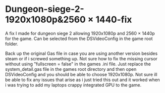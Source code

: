 # Dungeon-siege-2-1920x1080p&2560 × 1440-fix
A fix I made for dungeon siege 2 allowing 1920x1080p and 2560 × 1440p for the game. Can be selected from the DSVideoConfig in the game root folder.

Back up the original Gas file in case you are using another version besides steam or if i screwed something up.
Not sure how to fix the missing cursor without using "fullscreen = false" in the games .ini file.
Just replace the system_detail.gas file in the games root directory and then open DSVideoConfig and you should be able to choose 1920x1080p.
Not sure ill be able to fix any issues that arise as i just tried this out and it worked when i was trying to add my laptops crappy integrated GPU to the game.
